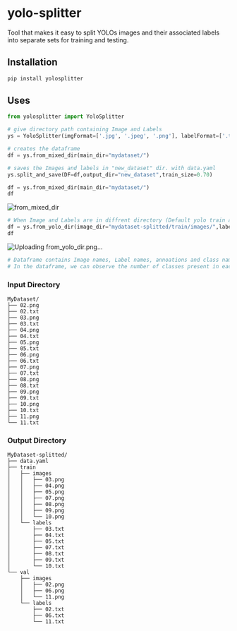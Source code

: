 # yolo-splitter
Tool that makes it easy to split YOLOs images and their associated labels into separate sets for training and testing.


## Installation
```bash
pip install yolosplitter
```

## Uses
```python
from yolosplitter import YoloSplitter

# give directory path containing Image and Labels
ys = YoloSplitter(imgFormat=['.jpg', '.jpeg', '.png'], labelFormat=['.txt'] )

# creates the dataframe
df = ys.from_mixed_dir(main_dir="mydataset/")

# saves the Images and labels in "new_dataset" dir. with data.yaml
ys.split_and_save(DF=df,output_dir="new_dataset",train_size=0.70)

```
```python
df = ys.from_mixed_dir(main_dir="mydataset/")
df
```
![from_mixed_dir](https://github.com/sandeshkharat87/yolo-splitter/assets/47347413/93347b2a-c245-4509-ab15-ae169f3680b3)

```python
# When Image and Labels are in diffrent directory (Default yolo train and val directories)
df = ys.from_yolo_dir(image_dir="mydataset-splitted/train/images/",label_dir="mydataset-splitted/train/labels/")
df
```
![Uploading from_yolo_dir.png…]()




```python
# Dataframe contains Image names, Label names, annoations and class names.
# In the dataframe, we can observe the number of classes present in each image. 
```


### Input Directory
```
MyDataset/
├── 02.png
├── 02.txt
├── 03.png
├── 03.txt
├── 04.png
├── 04.txt
├── 05.png
├── 05.txt
├── 06.png
├── 06.txt
├── 07.png
├── 07.txt
├── 08.png
├── 08.txt
├── 09.png
├── 09.txt
├── 10.png
├── 10.txt
├── 11.png
└── 11.txt
```

### Output Directory
```
MyDataset-splitted/
├── data.yaml
├── train
│   ├── images
│   │   ├── 03.png
│   │   ├── 04.png
│   │   ├── 05.png
│   │   ├── 07.png
│   │   ├── 08.png
│   │   ├── 09.png
│   │   └── 10.png
│   └── labels
│       ├── 03.txt
│       ├── 04.txt
│       ├── 05.txt
│       ├── 07.txt
│       ├── 08.txt
│       ├── 09.txt
│       └── 10.txt
└── val
    ├── images
    │   ├── 02.png
    │   ├── 06.png
    │   └── 11.png
    └── labels
        ├── 02.txt
        ├── 06.txt
        └── 11.txt
```
